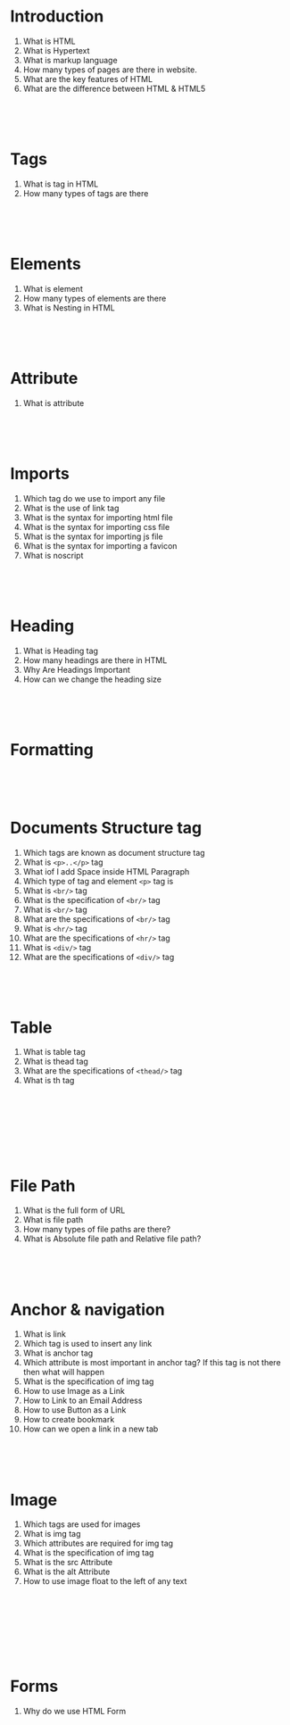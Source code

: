 # Introduction

1. What is HTML
2. What is Hypertext
3. What is markup language
4. How many types of pages are there in website.
5. What are the key features of HTML
6. What are the difference between HTML & HTML5

&nbsp;

&nbsp;

# Tags

1. What is tag in HTML
2. How many types of tags are there

&nbsp;

&nbsp;

# Elements

1. What is element
2. How many types of elements are there
3. What is Nesting in HTML

&nbsp;

&nbsp;

# Attribute

1. What is attribute

&nbsp;

&nbsp;

# Imports

1. Which tag do we use to import any file
2. What is the use of link tag
3. What is the syntax for importing html file
4. What is the syntax for importing css file
5. What is the syntax for importing js file
6. What is the syntax for importing a favicon
7. What is noscript

&nbsp;

&nbsp;

# Heading

1. What is Heading tag
2. How many headings are there in HTML
3. Why Are Headings Important
4. How can we change the heading size

&nbsp;

&nbsp;

# Formatting

&nbsp;

&nbsp;

# Documents Structure tag

1. Which tags are known as document structure tag
2. What is `<p>..</p>` tag
3. What iof I add Space inside HTML Paragraph
4. Which type of tag and element `<p>` tag is
5. What is `<br/>` tag
6. What is the specification of `<br/>` tag
7. What is `<br/>` tag
8. What are the specifications of `<br/>` tag
9. What is `<hr/>` tag
10. What are the specifications of `<hr/>` tag
11. What is `<div/>` tag
12. What are the specifications of `<div/>` tag

&nbsp;

&nbsp;

# Table

1. What is table tag
2. What is thead tag
3. What are the specifications of `<thead/>` tag
4. What is th tag

&nbsp;

&nbsp;

&nbsp;

&nbsp;

# File Path

1. What is the full form of URL
2. What is file path
3. How many types of file paths are there?
4. What is Absolute file path and Relative file path?

&nbsp;

&nbsp;

# Anchor & navigation

1. What is link
2. Which tag is used to insert any link
3. What is anchor tag
4. Which attribute is most important in anchor tag? If this tag is not there then what will happen
5. What is the specification of img tag
6. How to use Image as a Link
7. How to Link to an Email Address
8. How to use Button as a Link
9. How to create bookmark
10. How can we open a link in a new tab

&nbsp;

&nbsp;

# Image

1. Which tags are used for images
2. What is img tag
3. Which attributes are required for img tag
4. What is the specification of img tag
5. What is the src Attribute
6. What is the alt Attribute
7. How to use image float to the left of any text

&nbsp;

&nbsp;

&nbsp;

&nbsp;

# Forms

1. Why do we use HTML Form

&nbsp;

&nbsp;

&nbsp;
&nbsp;

&nbsp;

&nbsp;
&nbsp;

&nbsp;

&nbsp;
&nbsp;

&nbsp;

&nbsp;
&nbsp;

&nbsp;

&nbsp;
&nbsp;

&nbsp;

&nbsp;
&nbsp;

&nbsp;

&nbsp;
